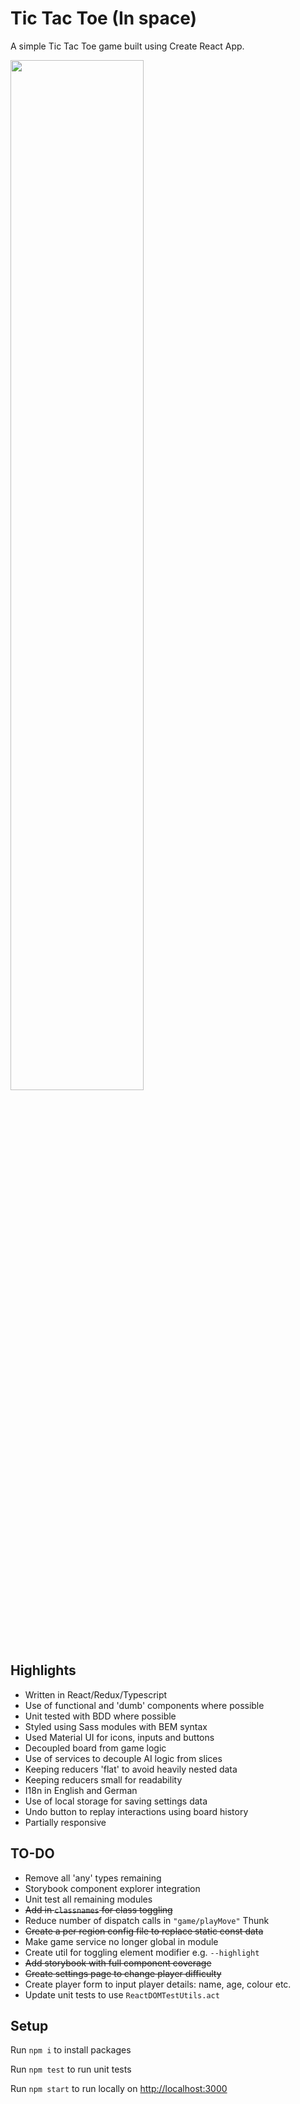 # Tic Tac Toe (In space)

A simple Tic Tac Toe game built using Create React App.

<img src="https://github.com/rndware/tic-tac-toe-react/blob/master/media/play.gif" width="65%"/>

## Highlights

- Written in React/Redux/Typescript
- Use of functional and 'dumb' components where possible
- Unit tested with BDD where possible
- Styled using Sass modules with BEM syntax
- Used Material UI for icons, inputs and buttons
- Decoupled board from game logic
- Use of services to decouple AI logic from slices
- Keeping reducers 'flat' to avoid heavily nested data
- Keeping reducers small for readability 
- I18n in English and German
- Use of local storage for saving settings data
- Undo button to replay interactions using board history
- Partially responsive

## TO-DO

- Remove all 'any' types remaining
- Storybook component explorer integration
- Unit test all remaining modules
- ~~Add in `classnames` for class toggling~~
- Reduce number of dispatch calls in `"game/playMove"` Thunk
- ~~Create a per region config file to replace static const data~~
- Make game service no longer global in module
- Create util for toggling element modifier e.g. `--highlight`
- ~~Add storybook with full component coverage~~
- ~~Create settings page to change player difficulty~~
- Create player form to input player details: name, age, colour etc.
- Update unit tests to use `ReactDOMTestUtils.act`

## Setup

Run `npm i` to install packages

Run `npm test` to run unit tests

Run `npm start` to run locally on [http://localhost:3000](http://localhost:3000)
